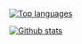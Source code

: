 [![Top languages](https://github-readme-stats.vercel.app/api/top-langs/?username=aleralay&layout=compact)](https://github.com/aleralay)

[![Github stats](https://github-readme-stats.vercel.app/api?username=aleralay&show_icons=true&hide=stars&count_private=true)](https://github.com/aleralay)
